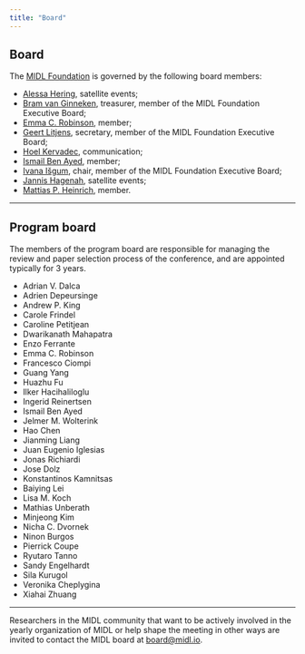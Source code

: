 ```yaml
---
title: "Board"
---
```


## Board

The [MIDL Foundation](/foundation.html) is governed by the following board members:

* [Alessa Hering](https://www.diagnijmegen.nl/people/alessa-hering/), satellite events;
* [Bram van Ginneken](https://www.diagnijmegen.nl/people/bram-van-ginneken/), treasurer, member of the MIDL Foundation Executive Board;
* [Emma C. Robinson](https://metrics-lab.github.io/), member;
* [Geert Litjens](https://www.computationalpathologygroup.eu/members/geert-litjens/), secretary, member of the MIDL Foundation Executive Board;
* [Hoel Kervadec](https://hoel.kervadec.science), communication;
* [Ismail Ben Ayed](https://scholar.google.fr/citations?user=29vyUccAAAAJ&hl=fr&oi=ao), member;
* [Ivana Išgum](https://www.amsterdamumc.org/en/research/researchers/ivana-isgum.htm), chair, member of the MIDL Foundation Executive Board;
* [Jannis Hagenah](https://eng.ox.ac.uk/people/jannis-hagenah/), satellite events;
* [Mattias P. Heinrich](https://www.imi.uni-luebeck.de/en/institute/staff/heinrich-mattias.html), member.

---

## Program board

The members of the program board are responsible for managing the review and paper selection process of the conference, and are appointed typically for 3 years. 

* Adrian V. Dalca
* Adrien Depeursinge
* Andrew P. King
* Carole Frindel
* Caroline Petitjean
* Dwarikanath Mahapatra
* Enzo Ferrante
* Emma C. Robinson
* Francesco Ciompi
* Guang Yang
* Huazhu Fu
* Ilker Hacihaliloglu
* Ingerid Reinertsen
* Ismail Ben Ayed
* Jelmer M. Wolterink
* Hao Chen
* Jianming Liang
* Juan Eugenio Iglesias
* Jonas Richiardi
* Jose Dolz
* Konstantinos Kamnitsas
* Baiying Lei
* Lisa M. Koch
* Mathias Unberath
* Minjeong Kim
* Nicha C. Dvornek
* Ninon Burgos
* Pierrick Coupe
* Ryutaro Tanno
* Sandy Engelhardt
* Sila Kurugol
* Veronika Cheplygina
* Xiahai Zhuang

---

Researchers in the MIDL community that want to be actively involved in the yearly organization of MIDL or help shape the meeting in other ways are invited to contact the MIDL board at [board@midl.io](mailto:board@midl.io).
